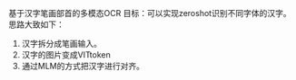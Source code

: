 基于汉字笔画部首的多模态OCR
目标：可以实现zeroshot识别不同字体的汉字。
思路大致如下：
1. 汉字拆分成笔画输入。
2. 汉字的图片变成VITtoken
3. 通过MLM的方式把汉字进行对齐。